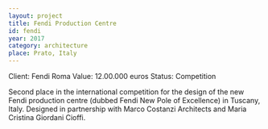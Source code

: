 ```yaml
---
layout: project
title: Fendi Production Centre
id: fendi
year: 2017
category: architecture
place: Prato, Italy
---
```

Client: Fendi Roma
Value: 12.00.000 euros 
Status: Competition

Second place in the international competition for the design of the new Fendi production centre (dubbed Fendi New Pole of Excellence) in Tuscany, Italy.
Designed in partnership with Marco Costanzi Architects and Maria Cristina Giordani Cioffi.

